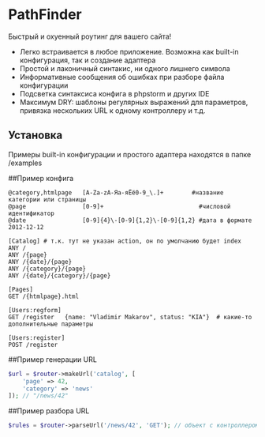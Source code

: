 PathFinder
==========

Быстрый и охуенный роутинг для вашего сайта!
- Легко встраивается в любое приложение. Возможна как built-in конфигурация, так и создание адаптера
- Простой и лаконичный синтакис, ни одного лишнего символа
- Информативные сообщения об ошибках при разборе файла конфигурации
- Подсветка синтаксиса конфига в phpstorm и других IDE
- Максимум DRY: шаблоны регулярных выражений для параметров, привязка нескольких URL к одному контроллеру и т.д.

## Установка

Примеры built-in конфигурации и простого адаптера находятся в папке /examples

##Пример конфига

	@category,htmlpage   [A-Za-zА-Яа-яЁё0-9_\.]+        #название категории или страницы
	@page                [0-9]+                           #числовой идентификатор
	@date                [0-9]{4}\-[0-9]{1,2}\-[0-9]{1,2} #дата в формате 2012-12-12
	  
	[Catalog] # т.к. тут не указан action, он по умолчанию будет index
	ANY /
	ANY /{page}
	ANY /{date}/{page}
	ANY /{category}/{page}
	ANY /{date}/{category}/{page}
	  
	[Pages]
	GET /{htmlpage}.html
	  
	[Users:regform]
	GET /register   {name: "Vladimir Makarov", status: "KIA"}  # какие-то дополнительные параметры
	  
	[Users:register]
	POST /register

##Пример генерации URL
```php
$url = $router->makeUrl('catalog', [
	'page' => 42, 
	'category' => 'news'
]); // "/news/42"
```
##Пример разбора URL
```php
$rules = $router->parseUrl('/news/42', 'GET'); // объект с контроллером, действием и т.д. или NoRouteException
```
